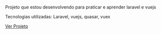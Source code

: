 Projeto que estou desenvolvendo para praticar e aprender laravel e vuejs

Tecnologias utilizadas: Laravel, vuejs, quasar, vuex

[Ver Projeto](https://youtu.be/hghShGUSv2w)
